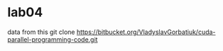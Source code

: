 # lab04

data from this
git clone https://bitbucket.org/VladyslavGorbatiuk/cuda-parallel-programming-code.git
